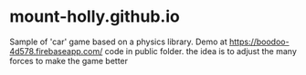 # mount-holly.github.io

Sample of 'car' game based on a physics library.
Demo at https://boodoo-4d578.firebaseapp.com/
code in public folder.
the idea is to adjust the many forces to make the game better
